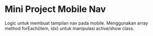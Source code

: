 # Mini Project Mobile Nav

Logic untuk membuat tampilan nav pada mobile.
Menggunakan array method forEach(item, idx) untuk manipulasi active/show class.
